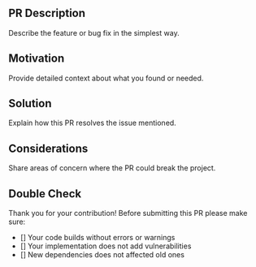## PR Description
Describe the feature or bug fix in the simplest way.

## Motivation
Provide detailed context about what you found or needed.

## Solution
Explain how this PR resolves the issue mentioned.

## Considerations
Share areas of concern where the PR could break the project.

## Double Check
Thank you for your contribution!
Before submitting this PR please make sure:

- [] Your code builds without errors or warnings
- [] Your implementation does not add vulnerabilities
- [] New dependencies does not affected old ones
